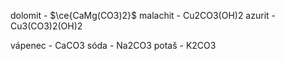 dolomit - $\ce{CaMg(CO3)2}$
malachit - Cu2CO3(OH)2
azurit - Cu3(CO3)2(OH)2

vápenec - CaCO3
sóda - Na2CO3
potaš - K2CO3